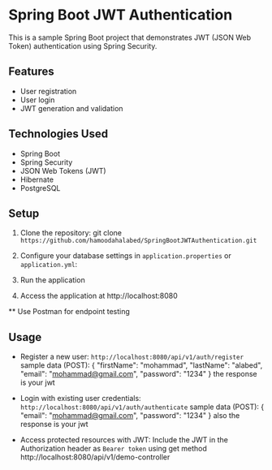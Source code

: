 # Spring Boot JWT Authentication

This is a sample Spring Boot project that demonstrates JWT (JSON Web Token) authentication using Spring Security.

## Features

- User registration
- User login
- JWT generation and validation

## Technologies Used

- Spring Boot
- Spring Security
- JSON Web Tokens (JWT)
- Hibernate
- PostgreSQL

## Setup

1. Clone the repository: git clone `https://github.com/hamoodahalabed/SpringBootJWTAuthentication.git`

2. Configure your database settings in `application.properties` or `application.yml`:

3. Run the application

4. Access the application at http://localhost:8080

** Use Postman for endpoint testing
## Usage

- Register a new user: `http://localhost:8080/api/v1/auth/register`
  sample data (POST): 
  {
    "firstName": "mohammad",
    "lastName": "alabed",
    "email": "mohammad@gmail.com",
    "password": "1234"
  } the response is your jwt

- Login with existing user credentials: `http://localhost:8080/api/v1/auth/authenticate`
  sample data (POST): 
  {
    "email": "mohammad@gmail.com",
    "password": "1234"
  } also the response is your jwt
  
- Access protected resources with JWT: Include the JWT in the Authorization header as `Bearer token` using get method
  http://localhost:8080/api/v1/demo-controller
  
